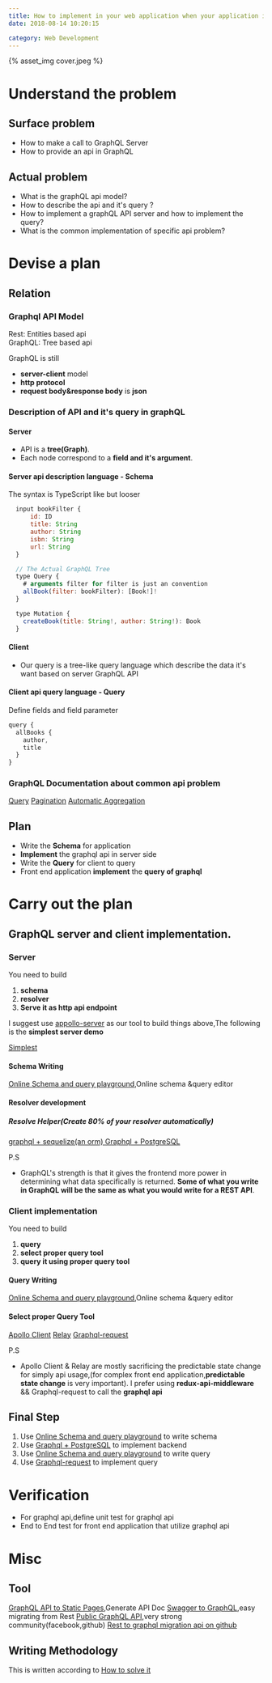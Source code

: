 ```yaml
---
title: How to implement in your web application when your application is supporting REST
date: 2018-08-14 10:20:15

category: Web Development
---
```


{% asset_img cover.jpeg %}

# Understand the problem

## Surface problem

- How to make a call to GraphQL Server
- How to provide an api in GraphQL

## Actual problem

- What is the graphQL api model?
- How to describe the api and it's query ?
- How to implement a graphQL API server and how to implement the query?
- What is the common implementation of specific api problem?

# Devise a plan

## Relation

### Graphql API Model

Rest: Entities based api  
GraphQL: Tree based api

GraphQL is still

- **server-client** model
- **http protocol**
- **request body&response body** is **json**

### Description of API and it's query in graphQL

#### Server

- API is a **tree(Graph)**.
- Each node correspond to a **field and it's argument**.

#### Server api description language - Schema

The syntax is TypeScript like but looser

```javascript
  input bookFilter {
      id: ID
      title: String
      author: String
      isbn: String
      url: String
  }

  // The Actual GraphQL Tree
  type Query {
    # arguments filter for filter is just an convention
    allBook(filter: bookFilter): [Book!]!
  }

  type Mutation {
    createBook(title: String!, author: String!): Book
  }
```

#### Client

- Our query is a tree-like query language which describe the data it's want based on server GraphQL API

#### Client api query language - Query

Define fields and field parameter

```javascript
query {
  allBooks {
    author,
    title
  }
}
```

### GraphQL Documentation about common api problem

[Query](https://graphql.org/learn/queries)
[Pagination](https://graphql.org/learn/pagination/)
[Automatic Aggregation](https://stackoverflow.com/questions/34321688/can-graphql-return-aggregate-counts)

## Plan

- Write the **Schema** for application
- **Implement** the graphql api in server side
- Write the **Query** for client to query
- Front end application **implement** the **query of graphql**

# Carry out the plan

## GraphQL server and client implementation.

### Server

You need to build

1. **schema**
2. **resolver**
3. **Serve it as http api endpoint**

I suggest use [appollo-server](https://github.com/apollographql/apollo-server) as our tool to build things above,The following is the **simplest server demo**

[Simplest](https://github.com/hemanth/graphql-demo)

#### Schema Writing

[Online Schema and query playground](https://launchpad.graphql.com/zr173pnqx7),Online schema &query editor

#### Resolver development

##### Resolve Helper(Create 80% of your resolver automatically)

[graphql + sequelize(an orm) ](https://github.com/mickhansen/graphql-sequelize)
[Graphql + PostgreSQL](https://github.com/graphile/postgraphile)

P.S

- GraphQL's strength is that it gives the frontend more power in determining what data specifically is returned. **Some of what you write in GraphQL will be the same as what you would write for a REST API**.

### Client implementation

You need to build

1. **query**
2. **select proper query tool**
3. **query it using proper query tool**

#### Query Writing

[Online Schema and query playground](https://launchpad.graphql.com/zr173pnqx7),Online schema &query editor

#### Select proper Query Tool

[Apollo Client](https://www.apollographql.com/docs/react/)
[Relay](https://www.learnrelay.org/)
[Graphql-request](https://github.com/prismagraphql/graphql-request)

P.S

- Apollo Client & Relay are mostly sacrificing the predictable state change for simply api usage,(for complex front end application,**predictable state change** is very important). I prefer using **redux-api-middleware** && Graphql-request to call the **graphql api**

## Final Step

1. Use [Online Schema and query playground](https://launchpad.graphql.com/zr173pnqx7) to write schema
2. Use [Graphql + PostgreSQL](https://github.com/graphile/postgraphile) to implement backend
3. Use [Online Schema and query playground](https://launchpad.graphql.com/zr173pnqx7) to write query
4. Use [Graphql-request](https://github.com/prismagraphql/graphql-request) to implement query

# Verification

- For graphql api,define unit test for graphql api
- End to End test for front end application that utilize graphql api

# Misc

## Tool

[GraphQL API to Static Pages](https://github.com/2fd/graphdoc),Generate API Doc
[Swagger to GraphQL](https://github.com/yarax/swagger-to-graphql),easy migrating from Rest
[Public GraphQL API](https://github.com/APIs-guru/graphql-apis),very strong community(facebook,github)
[Rest to graphql migration api on github](https://developer.github.com/v4/guides/migrating-from-rest/)

## Writing Methodology

This is written according to [How to solve it](https://en.wikipedia.org/wiki/How_to_Solve_It)
